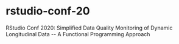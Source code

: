 # rstudio-conf-20
RStudio Conf 2020: Simplified Data Quality Monitoring of Dynamic Longitudinal Data -- A Functional Programming Approach
